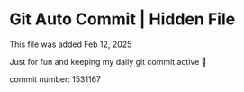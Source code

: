 # Git Auto Commit | Hidden File

This file was added Feb 12, 2025

Just for fun and keeping my daily git commit active 🤪

commit number: 1531167
